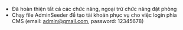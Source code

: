 - Đã hoàn thiện tất cả các chức năng, ngoại trừ chức năng đặt phòng
- Chạy file AdminSeeder để tạo tài khoản phục vụ cho việc login phía CMS (email: admin@gmail.com, password: 12345678)
